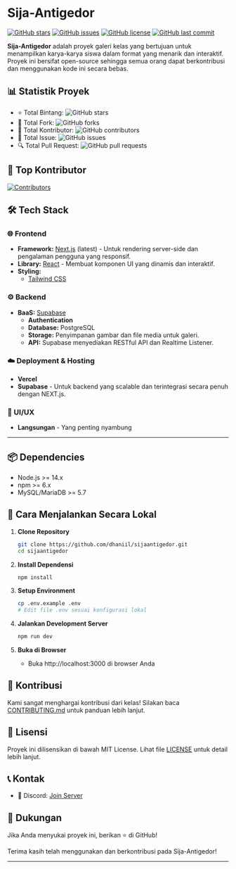 # Sija-Antigedor

[![GitHub stars](https://img.shields.io/github/stars/dhaniil/sijaantigedor)](https://github.com/dhaniil/sijaantigedor/stargazers)
[![GitHub issues](https://img.shields.io/github/issues/dhaniil/sijaantigedor)](https://github.com/dhaniil/sijaantigedor/issues)
[![GitHub license](https://img.shields.io/github/license/dhaniil/sijaantigedor)](https://github.com/dhaniil/sijaantigedor/blob/main/LICENSE)
[![GitHub last commit](https://img.shields.io/github/last-commit/dhaniil/sijaantigedor)](https://github.com/dhaniil/sijaantigedor/commits/main)

**Sija-Antigedor** adalah proyek galeri kelas yang bertujuan untuk menampilkan karya-karya siswa dalam format yang menarik dan interaktif. Proyek ini bersifat open-source sehingga semua orang dapat berkontribusi dan menggunakan kode ini secara bebas.

## 📊 Statistik Proyek
- ⭐ Total Bintang: ![GitHub stars](https://img.shields.io/github/stars/dhaniil/sijaantigedor)
- 🔄 Total Fork: ![GitHub forks](https://img.shields.io/github/forks/dhaniil/sijaantigedor)
- 👥 Total Kontributor: ![GitHub contributors](https://img.shields.io/github/contributors/dhaniil/sijaantigedor)
- 📝 Total Issue: ![GitHub issues](https://img.shields.io/github/issues/dhaniil/sijaantigedor)
- 🔍 Total Pull Request: ![GitHub pull requests](https://img.shields.io/github/issues-pr/dhaniil/sijaantigedor)

## 🌟 Top Kontributor
<!-- Top 10 Contributors -->
[![Contributors](https://contrib.rocks/image?repo=dhaniil/sijaantigedor&max=10)](https://github.com/dhaniil/sijaantigedor/graphs/contributors)




## 🛠️ Tech Stack

### 🌐 Frontend
- **Framework:** [Next.js](https://nextjs.org/) (latest) - Untuk rendering server-side dan pengalaman pengguna yang responsif.
- **Library:** [React](https://reactjs.org/) - Membuat komponen UI yang dinamis dan interaktif.
- **Styling:** 
  - [Tailwind CSS](https://tailwindcss.com/)


### ⚙️ Backend
- **BaaS:** [Supabase](https://supabase.com/)
  - **Authentication**
  - **Database:** PostgreSQL
  - **Storage:** Penyimpanan gambar dan file media untuk galeri.
  - **API:** Supabase menyediakan RESTful API dan Realtime Listener.

### ☁️ Deployment & Hosting
- **Vercel**
- **Supabase** - Untuk backend yang scalable dan terintegrasi secara penuh dengan NEXT.js.

### 🎨 UI/UX
- **Langsungan** - Yang penting nyambung

---


## 📦 Dependencies
- Node.js >= 14.x
- npm >= 6.x
- MySQL/MariaDB >= 5.7

## 🚀 Cara Menjalankan Secara Lokal

1. **Clone Repository**
   ```bash
   git clone https://github.com/dhaniil/sijaantigedor.git
   cd sijaantigedor
   ```

2. **Install Dependensi**
   ```bash
   npm install
   ```

3. **Setup Environment**
   ```bash
   cp .env.example .env
   # Edit file .env sesuai konfigurasi lokal
   ```

4. **Jalankan Development Server**
   ```bash
   npm run dev
   ```

5. **Buka di Browser**
   - Buka http://localhost:3000 di browser Anda

## 🤝 Kontribusi
Kami sangat menghargai kontribusi dari kelas! Silakan baca [CONTRIBUTING.md](CONTRIBUTING.md) untuk panduan lebih lanjut.

## 📄 Lisensi
Proyek ini dilisensikan di bawah MIT License. Lihat file [LICENSE](LICENSE) untuk detail lebih lanjut.

## 📞 Kontak
- 💬 Discord: [Join Server](https://discord.gg/pAtyA53A)


## 🙏 Dukungan
Jika Anda menyukai proyek ini, berikan ⭐️ di GitHub!

Terima kasih telah menggunakan dan berkontribusi pada Sija-Antigedor!

---
